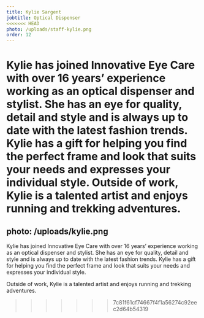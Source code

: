 ```yaml
---
title: Kylie Sargent
jobtitle: Optical Dispenser
<<<<<<< HEAD
photo: /uploads/staff-kylie.png
order: 12
---
```


Kylie has joined Innovative Eye Care with over 16 years’ experience working as an optical dispenser and stylist. She has an eye for quality, detail and style and is always up to date with the latest fashion trends. Kylie has a gift for helping you find the perfect frame and look that suits your needs and expresses your individual style. Outside of work, Kylie is a talented artist and enjoys running and trekking adventures.
=======
photo: /uploads/kylie.png
---
Kylie has joined Innovative Eye Care with over 16 years’ experience working as an optical dispenser and stylist. She has an eye for quality, detail and style and is always up to date with the latest fashion trends. Kylie has a gift for helping you find the perfect frame and look that suits your needs and expresses your individual style.

Outside of work, Kylie is a talented artist and enjoys running and trekking adventures.
>>>>>>> 7c81f61cf74667f4f1a56274c92eec2d64b54319

